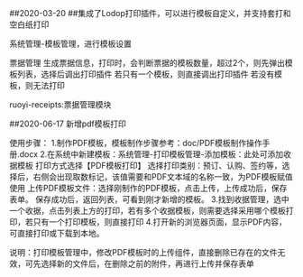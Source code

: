 ##2020-03-20
##集成了Lodop打印插件，可以进行模板自定义，并支持套打和空白纸打印

系统管理-模板管理，进行模板设置

票据管理
生成票据信息，打印时，会判断票据的模板数量，超过2个，则先弹出模板列表，选择后调出打印插件
若只有一个模板，则直接调出打印插件
若没有模板，则无法打印

ruoyi-receipts:票据管理模块

##2020-06-17
新增pdf模板打印

使用步骤：
1.制作PDF模板，模板制作步骤参考：doc/PDF模板制作操作手册.docx
2.在系统中新建模板：系统管理-打印模板管理-添加模板：此处可添加收据模板
    打印方式选择【PDF模板打印】
    选择打印类别：预订、认购、签约等，选择后，右侧会出现取数标记，该值需要和PDF文本域的名称一致，为PDF模板赋值使用
    上传PDF模板文件：选择刚制作的PDF模板，点击上传，上传成功后，保存表单。
    保存成功后，返回列表，可看到刚才新增的模板。
3.找到收据管理，选中一个收据，点击列表上方的打印，若有多个收据模板，则需要选择采用哪个模板打印，若只有一个打印模板，则直接打印
4.打开新的浏览器页面，显示PDF内容，可直接打印或下载到本地。

说明：打印模板管理中，修改PDF模板时的上传组件，直接删除已存在的文件无效，可先选择新的文件后，在删除之前的附件，再进行上传并保存表单